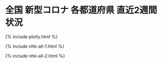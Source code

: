 # 全国 新型コロナ 各都道府県 直近2週間状況

{% include plotly.html %}

{% include nhk-all-1.html %}

{% include nhk-all-2.html %}
